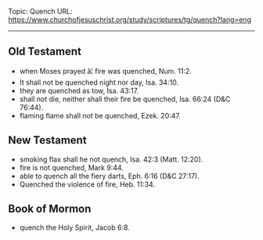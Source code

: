 Topic: Quench
URL: https://www.churchofjesuschrist.org/study/scriptures/tg/quench?lang=eng

---

## Old Testament

- when Moses prayed â¦ fire was quenched, Num. 11:2.
- It shall not be quenched night nor day, Isa. 34:10.
- they are quenched as tow, Isa. 43:17.
- shall not die, neither shall their fire be quenched, Isa. 66:24 (D&C 76:44).
- flaming flame shall not be quenched, Ezek. 20:47.

## New Testament

- smoking flax shall he not quench, Isa. 42:3 (Matt. 12:20).
- fire is not quenched, Mark 9:44.
- able to quench all the fiery darts, Eph. 6:16 (D&C 27:17).
- Quenched the violence of fire, Heb. 11:34.

## Book of Mormon

- quench the Holy Spirit, Jacob 6:8.

